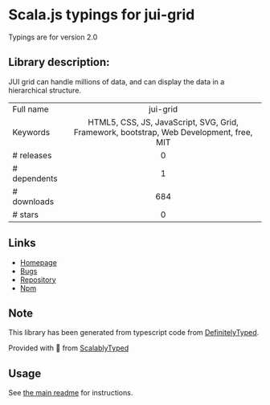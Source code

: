 
# Scala.js typings for jui-grid

Typings are for version 2.0

## Library description:
JUI grid can handle millions of data, and can display the data in a hierarchical structure.

|                    |                 |
| ------------------ | :-------------: |
| Full name          | jui-grid |
| Keywords           | HTML5, CSS, JS, JavaScript, SVG, Grid, Framework, bootstrap, Web Development, free, MIT |
| # releases         | 0 |
| # dependents       | 1 |
| # downloads        | 684 |
| # stars            | 0 |

## Links
- [Homepage](https://github.com/juijs/jui-grid)
- [Bugs](https://github.com/juijs/jui-grid/issues)
- [Repository](https://github.com/juijs/jui-grid)
- [Npm](https://www.npmjs.com/package/jui-grid)
    


## Note
This library has been generated from typescript code from [DefinitelyTyped](https://definitelytyped.org).

Provided with :purple_heart: from [ScalablyTyped](https://github.com/oyvindberg/ScalablyTyped)

## Usage
See [the main readme](../../readme.md) for instructions.


